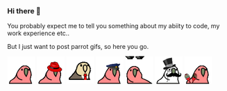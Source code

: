### Hi there 👋

You probably expect me to tell you something about my abiity to code, my work experience etc..

But I just want to post parrot gifs, so here you go.

![standard](./standard.gif)
![fedora](./fedora.gif)
![businessman](./businessman.gif)
![cop](./cop.gif)
![deal-with-it](./deal-with-it.gif)
![gentleman](./gentleman.gif)
![maracas](./maracas.gif)
